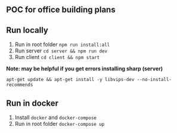 ## POC for office building plans

## Run locally

1. Run in root folder `npm run install:all`
2. Run server `cd server && npm run dev`
3. Run client `cd client && npm start`

**Note: may be helpful if you get errors installing sharp (server)**
```
apt-get update && apt-get install -y libvips-dev --no-install-recommends
```

## Run in docker

1. Install `docker` and `docker-compose`
2. Run in root folder `docker-compose up`
